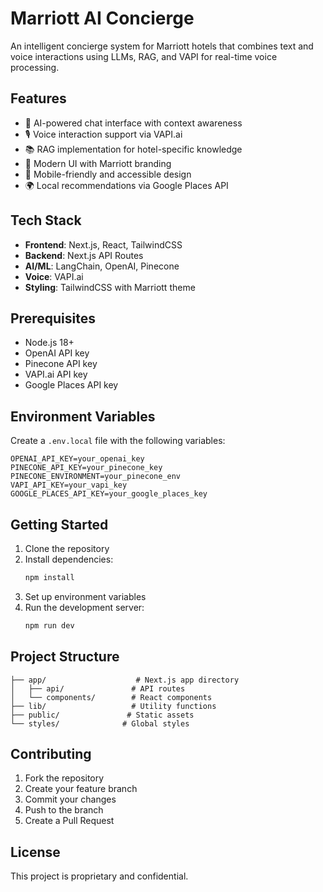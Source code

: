 # Marriott AI Concierge

An intelligent concierge system for Marriott hotels that combines text and voice interactions using LLMs, RAG, and VAPI for real-time voice processing.

## Features

- 🤖 AI-powered chat interface with context awareness
- 🎙️ Voice interaction support via VAPI.ai
- 📚 RAG implementation for hotel-specific knowledge
- 🎨 Modern UI with Marriott branding
- 📱 Mobile-friendly and accessible design
- 🌍 Local recommendations via Google Places API

## Tech Stack

- **Frontend**: Next.js, React, TailwindCSS
- **Backend**: Next.js API Routes
- **AI/ML**: LangChain, OpenAI, Pinecone
- **Voice**: VAPI.ai
- **Styling**: TailwindCSS with Marriott theme

## Prerequisites

- Node.js 18+
- OpenAI API key
- Pinecone API key
- VAPI.ai API key
- Google Places API key

## Environment Variables

Create a `.env.local` file with the following variables:

```env
OPENAI_API_KEY=your_openai_key
PINECONE_API_KEY=your_pinecone_key
PINECONE_ENVIRONMENT=your_pinecone_env
VAPI_API_KEY=your_vapi_key
GOOGLE_PLACES_API_KEY=your_google_places_key
```

## Getting Started

1. Clone the repository
2. Install dependencies:
   ```bash
   npm install
   ```
3. Set up environment variables
4. Run the development server:
   ```bash
   npm run dev
   ```

## Project Structure

```
├── app/                    # Next.js app directory
│   ├── api/               # API routes
│   └── components/        # React components
├── lib/                   # Utility functions
├── public/               # Static assets
└── styles/              # Global styles
```

## Contributing

1. Fork the repository
2. Create your feature branch
3. Commit your changes
4. Push to the branch
5. Create a Pull Request

## License

This project is proprietary and confidential. 